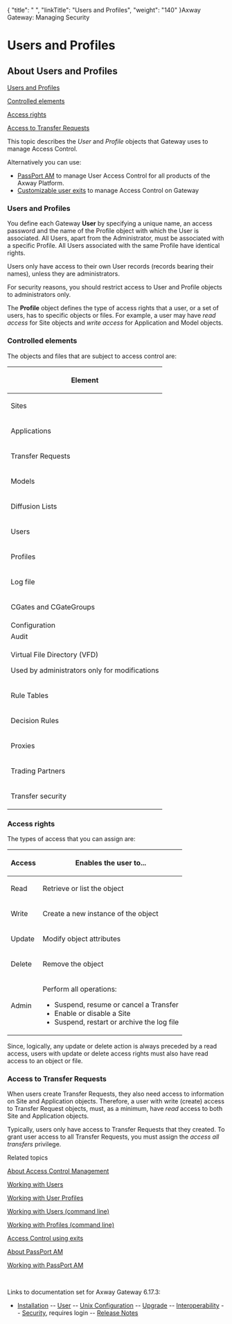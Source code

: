 {
    "title": " ",
    "linkTitle": "Users and Profiles",
    "weight": "140"
}<span class="mc-variable axway_variables.Component_Long_Name variable">Axway Gateway</span>: Managing Security

# Users and Profiles

## About Users and Profiles

[Users and Profiles](#users)

[Controlled elements](#elements)

[Access rights](#rights)

[Access to Transfer Requests](#trans_req)

This topic describes the <span style="font-style: italic;">User</span> and <span style="font-style: italic;">Profile</span> objects that Gateway uses to manage Access Control.

Alternatively you can use:

-   [PassPort AM](../passport_am_about) to manage User Access Control for all products of the <span class="mc-variable axway_variables.Platform_or_Suite_Short_Name variable">Axway Platform</span>.
-   [Customizable user exits](../access_control_using_exits) to manage Access Control on Gateway

<span id="users"></span>

### Users and Profiles

You define each Gateway <span style="font-weight: bold;">User</span> by specifying a unique name, an access password and the name of the Profile object with which the User is associated. All Users, apart from the Administrator, must be associated with a specific Profile. All Users associated with the same Profile have identical rights.

Users only have access to their own User records (records bearing their names), unless they are administrators.

For security reasons, you should restrict access to User and Profile objects to administrators only.

The <span style="font-weight: bold;">Profile</span> object defines the type of access rights that a user, or a set of users, has to specific objects or files. For example, a user may have <span style="font-style: italic;">read access</span> for Site objects and <span style="font-style: italic;">write access</span> for Application and Model objects.

<span id="elements"></span>

### Controlled elements

The objects and files that are subject to access control are:

<table>
   <thead>
      <tr>
<th class="HeadD-Column1-Header1"><p>Element</p>         </th>
      </tr>
   </thead>
   <tbody>
      <tr>
         <td><p>Sites</p>         </td>
      </tr>
      <tr>
         <td><p>Applications</p>         </td>
      </tr>
      <tr>
         <td><p>Transfer Requests</p>         </td>
      </tr>
      <tr>
         <td><p>Models</p>         </td>
      </tr>
      <tr>
         <td><p>Diffusion Lists</p>         </td>
      </tr>
      <tr>
         <td><p>Users</p>         </td>
      </tr>
      <tr>
         <td><p>Profiles</p>         </td>
      </tr>
      <tr>
         <td><p>Log file</p>         </td>
      </tr>
      <tr>
         <td><p>CGates and CGateGroups</p>         </td>
      </tr>
      <tr>
         <td>Configuration         </td>
      </tr>
      <tr>
         <td>Audit         </td>
      </tr>
      <tr>
         <td><p>Virtual File Directory (VFD)</p>
<p>Used by administrators only for modifications</p>         </td>
      </tr>
      <tr>
         <td><p>Rule Tables</p>         </td>
      </tr>
      <tr>
         <td><p>Decision Rules</p>         </td>
      </tr>
      <tr>
         <td><p>Proxies</p>         </td>
      </tr>
      <tr>
         <td><p>Trading Partners</p>         </td>
      </tr>
      <tr>
         <td><p>Transfer security</p>         </td>
      </tr>
   </tbody>
</table>

<span id="rights"></span>

### Access rights

The types of access that you can assign are:

<table>
   <thead>
      <tr>
<th class="HeadE-Column1-Header1"><p>Access</p>         </th>
<th class="HeadD-Column1-Header1"><p>Enables the user to...</p>         </th>
      </tr>
   </thead>
   <tbody>
      <tr>
         <td><p>Read</p>         </td>
         <td><p>Retrieve or list the object</p>         </td>
      </tr>
      <tr>
         <td><p>Write</p>         </td>
         <td><p>Create a new instance of the object</p>         </td>
      </tr>
      <tr>
         <td><p>Update</p>         </td>
         <td><p>Modify object attributes</p>         </td>
      </tr>
      <tr>
         <td><p>Delete</p>         </td>
         <td><p>Remove the object</p>         </td>
      </tr>
      <tr>
         <td><p>Admin</p>         </td>
         <td><p>Perform all operations:</p>
<ul>
<li>Suspend, resume or cancel a Transfer</li>
<li>Enable or disable a Site</li>
<li>Suspend, restart or archive the log file</li>
</ul>         </td>
      </tr>
   </tbody>
</table>

Since, logically, any update or delete action is always preceded by a read access, users with update or delete access rights must also have read access to an object or file.

<span id="trans_req"></span>

### Access to Transfer Requests

When users create Transfer Requests, they also need access to information on Site and Application objects. Therefore, a user with write (create) access to Transfer Request objects, must, as a minimum, have <span style="font-style: italic;">read</span> access to both Site and Application objects.

Typically, users only have access to Transfer Requests that they created. To grant user access to all Transfer Requests, you must assign the <span style="font-style: italic;">access all transfers</span> privilege.

Related topics

[About Access Control Management](../)

[Working with Users](managing_users)

[Working with User Profiles](managing_profiles)

[Working with Users (command line)](managing_users_cli)

[Working with Profiles (command line)](managing_users_cli/managing_profiles_cli)

[Access Control using exits](../access_control_using_exits)

[About PassPort AM](../passport_am_about)

[Working with PassPort AM](../passport_am_about/passport_am_working_with)

 

Links to documentation set for Axway Gateway <span class="mc-variable axway_variables.Release_Number variable">6.17.3</span>:

-   [Installation](#) -- [User](#) -- [Unix Configuration](#) -- [Upgrade](#) -- [Interoperability](#) -- [Security](#), requires login -- [Release Notes](#)
